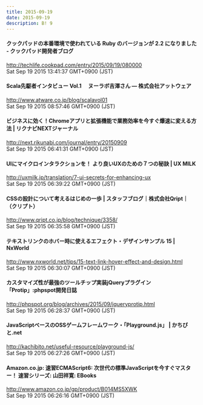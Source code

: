 ```yaml
---
title: 2015-09-19
date: 2015-09-19
description: B! 9
---
```


#### クックパッドの本番環境で使われている Ruby のバージョンが 2.2 になりました - クックパッド開発者ブログ
http://techlife.cookpad.com/entry/2015/09/19/080000<br>
Sat Sep 19 2015 13:41:37 GMT+0900 (JST)<br>


#### Scala先駆者インタビュー Vol.1 　ヌーラボ吉澤さん — 株式会社アットウェア
http://www.atware.co.jp/blog/scalavol01<br>
Sat Sep 19 2015 08:57:46 GMT+0900 (JST)<br>


#### ビジネスに効く！Chromeアプリと拡張機能で業務効率を今すぐ爆速に変える方法 | リクナビNEXTジャーナル
http://next.rikunabi.com/journal/entry/20150909<br>
Sat Sep 19 2015 06:41:31 GMT+0900 (JST)<br>


#### UIにマイクロインタラクションを！ より良いUXのための７つの秘訣 | UX MILK 
http://uxmilk.jp/translation/7-ui-secrets-for-enhancing-ux<br>
Sat Sep 19 2015 06:39:22 GMT+0900 (JST)<br>


#### CSSの設計について考えるはじめの一歩 | スタッフブログ｜株式会社Qript｜（クリプト）
http://www.qript.co.jp/blog/technique/3358/<br>
Sat Sep 19 2015 06:35:58 GMT+0900 (JST)<br>


#### テキストリンクのホバー時に使えるエフェクト・デザインサンプル 15 | NxWorld
http://www.nxworld.net/tips/15-text-link-hover-effect-and-design.html<br>
Sat Sep 19 2015 06:30:07 GMT+0900 (JST)<br>


#### カスタマイズ性が最強のツールチップ実装jQueryプラグイン「Protip」:phpspot開発日誌
http://phpspot.org/blog/archives/2015/09/jqueryprotip.html<br>
Sat Sep 19 2015 06:28:37 GMT+0900 (JST)<br>


#### JavaScriptベースのOSSゲームフレームワーク・「Playground.js」 | かちびと.net
http://kachibito.net/useful-resource/playground-js/<br>
Sat Sep 19 2015 06:27:26 GMT+0900 (JST)<br>


#### Amazon.co.jp: 速習ECMAScript6: 次世代の標準JavaScriptを今すぐマスター！ 速習シリーズ: 山田祥寛: EBooks
http://www.amazon.co.jp/gp/product/B014MS5XWK<br>
Sat Sep 19 2015 06:26:16 GMT+0900 (JST)<br>


